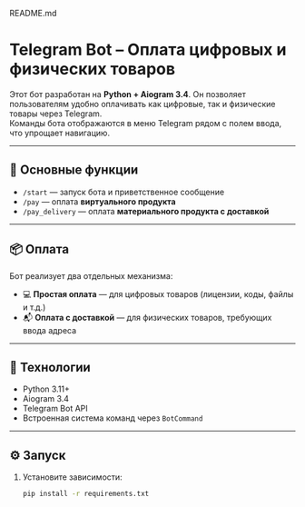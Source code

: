 README.md

# Telegram Bot – Оплата цифровых и физических товаров

Этот бот разработан на **Python + Aiogram 3.4**. Он позволяет пользователям удобно оплачивать как цифровые, так и физические товары через Telegram.  
Команды бота отображаются в меню Telegram рядом с полем ввода, что упрощает навигацию.

---

## 🔧 Основные функции

- `/start` — запуск бота и приветственное сообщение
- `/pay` — оплата **виртуального продукта**
- `/pay_delivery` — оплата **материального продукта с доставкой**

---

## 📦 Оплата

Бот реализует два отдельных механизма:
- 💻 **Простая оплата** — для цифровых товаров (лицензии, коды, файлы и т.д.)
- 📬 **Оплата с доставкой** — для физических товаров, требующих ввода адреса

---

## 📜 Технологии

- Python 3.11+
- Aiogram 3.4
- Telegram Bot API
- Встроенная система команд через `BotCommand`

---

## ⚙️ Запуск

1. Установите зависимости:
   ```bash
   pip install -r requirements.txt
